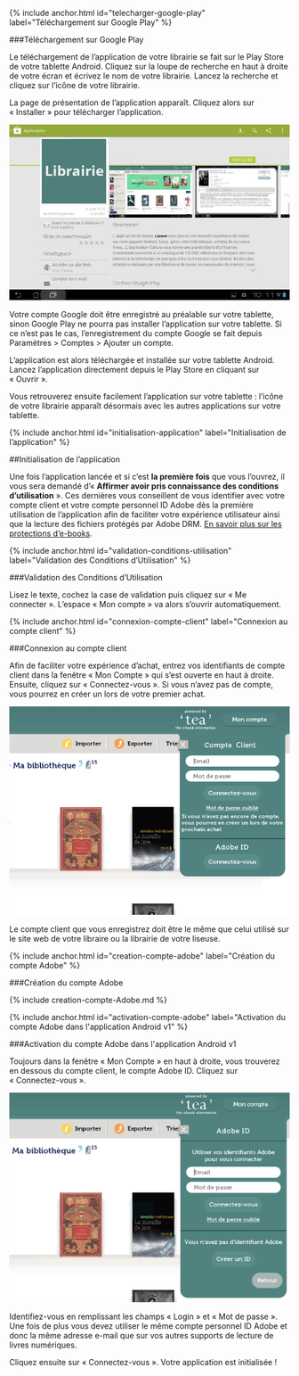 {% include anchor.html id="telecharger-google-play" label="Téléchargement sur Google Play" %}

###Téléchargement sur Google Play

Le téléchargement de l’application de votre librairie se fait sur le Play Store de votre tablette Android. Cliquez sur la loupe de recherche en haut à droite de votre écran et écrivez le nom de votre librairie. Lancez la recherche et cliquez sur l’icône de votre librairie.

La page de présentation de l’application apparaît. Cliquez alors sur « Installer » pour télécharger l’application.

![](/images/support-tablette-1.jpg)

<p class="warningtip">Votre compte Google doit être enregistré au préalable sur votre tablette, sinon Google Play ne pourra pas installer l’application sur votre tablette. Si ce n’est pas le cas, l’enregistrement du compte Google se fait depuis Paramètres > Comptes > Ajouter un compte.</p>

L’application est alors téléchargée et installée sur votre tablette Android. Lancez l’application directement depuis le Play Store en cliquant sur « Ouvrir ».

Vous retrouverez ensuite facilement l’application sur votre tablette : l’icône de votre librairie apparaît désormais avec les autres applications sur votre tablette.

{% include anchor.html id="initialisation-application" label="Initialisation de l’application" %}

##Initialisation de l’application

Une fois l’application lancée et si c’est **la première fois** que vous l’ouvrez, il vous sera demandé d’« **Affirmer avoir pris connaissance des conditions d’utilisation** ». Ces dernières vous conseillent de vous identifier avec votre compte client et votre compte personnel ID Adobe dès la première utilisation de l’application afin de faciliter votre expérience utilisateur ainsi que la lecture des fichiers protégés par Adobe DRM. [En savoir plus sur les protections d’e-books](/FAQ/#protections-ebook).

{% include anchor.html id="validation-conditions-utilisation" label="Validation des Conditions d’Utilisation" %}

###Validation des Conditions d’Utilisation

Lisez le texte, cochez la case de validation puis cliquez sur « Me connecter ». L’espace « Mon compte » va alors s’ouvrir automatiquement.

{% include anchor.html id="connexion-compte-client" label="Connexion au compte client" %}

###Connexion au compte client

Afin de faciliter votre expérience d’achat, entrez vos identifiants de compte client dans la fenêtre « Mon Compte » qui s’est ouverte en haut à droite. Ensuite, cliquez sur « Connectez-vous ». Si vous n’avez pas de compte, vous pourrez en créer un lors de votre premier achat.

![](/images/support-tablette-2.png)

<p class="warningtip">Le compte client que vous enregistrez doit être le même que celui utilisé sur le site web de votre libraire ou la librairie de votre liseuse.</p>

{% include anchor.html id="creation-compte-adobe" label="Création du compte Adobe" %}

###Création du compte Adobe

{% include creation-compte-Adobe.md %}

{% include anchor.html id="activation-compte-adobe" label="Activation du compte Adobe dans l'application Android v1" %}

###Activation du compte Adobe dans l'application Android v1

Toujours dans la fenêtre « Mon Compte » en haut à droite, vous trouverez en dessous du compte client, le compte Adobe ID. Cliquez sur « Connectez-vous ».

![](/images/support-tablette-3.png)

Identifiez-vous en remplissant les champs « Login » et « Mot de passe ». Une fois de plus vous devez utiliser le même compte personnel ID Adobe et donc la même adresse e-mail que sur vos autres supports de lecture de livres numériques.

Cliquez ensuite sur « Connectez-vous ». Votre application est initialisée !
